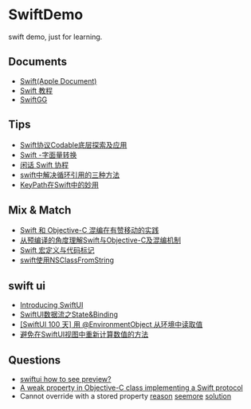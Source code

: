 # SwiftDemo
swift demo, just for learning.

## Documents
* [Swift(Apple Document)](https://developer.apple.com/documentation/swift)
* [Swift 教程](https://swiftgg.gitbook.io/swift/swift-jiao-cheng)
* [SwiftGG](https://swift.gg/)

## Tips
* [Swift协议Codable底层探索及应用](https://juejin.cn/post/6938388060367224869)
* [Swift -字面量转换](https://blog.csdn.net/liqunzhang/article/details/114819629)
* [闲话 Swift 协程](https://www.bennyhuo.com/2021/10/11/swift-coroutines-01-intro/)
* [swift中解决循环引用的三种方法](https://www.jianshu.com/p/5640a3144cdf)
* [KeyPath在Swift中的妙用](https://juejin.cn/post/6844903717511102472)

## Mix & Match
* [Swift 和 Objective-C 混编在有赞移动的实践](https://www.infoq.cn/article/havxxniyngjqg5ss0qtd)
* [从预编译的角度理解Swift与Objective-C及混编机制](https://tech.meituan.com/2021/02/25/swift-objective-c.html)
* [Swift 宏定义与代码标记](https://cloud.tencent.com/developer/article/1198696)
* [swift使用NSClassFromString](https://www.jianshu.com/p/5e91d49929a9)

## swift ui
* [Introducing SwiftUI](https://developer.apple.com/tutorials/swiftui/)
* [SwiftUI数据流之State&Binding](https://zhuanlan.zhihu.com/p/348456571)
* [[SwiftUI 100 天] 用 @EnvironmentObject 从环境中读取值](https://zhuanlan.zhihu.com/p/146608338)
* [避免在SwiftUI视图中重新计算数值的方法](https://juejin.cn/post/7129447080749170696)

## Questions
* [swiftui how to see preview?](https://developer.apple.com/forums/thread/665338)
* [A weak property in Objective-C class implementing a Swift protocol](https://stackoverflow.com/questions/49647691/a-weak-property-in-objective-c-class-implementing-a-swift-protocol)
* Cannot override with a stored property [reason](https://github.com/apple/swift/issues/49528) [seemore](https://github.com/apple/swift-evolution/blob/master/process.md) [solution](https://cloud.tencent.com/developer/ask/sof/91150)

